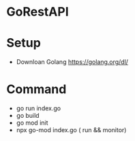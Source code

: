 # GoRestAPI


# Setup
- Downloan Golang 
  https://golang.org/dl/
  
# Command
  - go run index.go
  - go build 
  - go mod init <application path>
  - npx go-mod index.go ( run && monitor)

